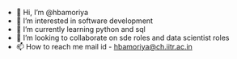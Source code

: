 - 👋 Hi, I’m @hbamoriya
- 👀 I’m interested in software development
- 🌱 I’m currently learning python and sql
- 💞️ I’m looking to collaborate on sde roles and data scientist roles
- 📫 How to reach me mail id - hbamoriya@ch.iitr.ac.in

<!---
hbamoriya/hbamoriya is a ✨ special ✨ repository because its `README.md` (this file) appears on your GitHub profile.
You can click the Preview link to take a look at your changes.
--->

